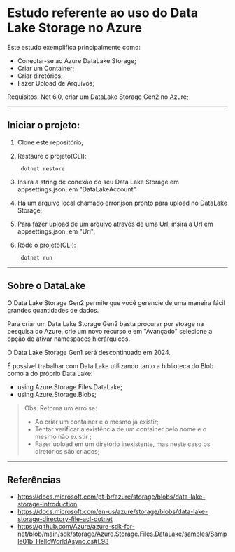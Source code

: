 # Estudo referente ao uso do Data Lake Storage no Azure

Este estudo exemplifica principalmente como:

- Conectar-se ao Azure DataLake Storage;
- Criar um Container;
- Criar diretórios;
- Fazer Upload de Arquivos;

Requisitos: Net 6.0, criar um DataLake Storage Gen2 no Azure;

--------

## Iniciar o projeto:

1. Clone este repositório;
2. Restaure o projeto(CLI):

        dotnet restore

3. Insira a string de conexão do seu Data Lake Storage em appsettings.json, em "DataLakeAccount"
4. Há um arquivo local chamado error.json pronto para upload no DataLake Storage;
5. Para fazer upload de um arquivo através de uma Url, insira a Url em appsettings.json, em "Url";
6. Rode o projeto(CLI):
   
        dotnet run

----

## Sobre o DataLake

O Data Lake Storage Gen2 permite que você gerencie de uma maneira fácil grandes quantidades de dados.

Para criar um Data Lake Storage Gen2 basta procurar por stoage na pesquisa do Azure, crie um novo recurso e em "Avançado" selecione a opção de ativar namespaces hierárquicos.

O Data Lake Storage Gen1 será descontinuado em 2024.

É possível trabalhar com Data Lake utilizando tanto a biblioteca do Blob como a do próprio Data Lake:

- using Azure.Storage.Files.DataLake;
- using Azure.Storage.Blobs;

> Obs. Retorna um erro se:
> - Ao criar um container e o mesmo já existir;
> - Tentar verificar a existência de um container pelo nome e o mesmo não existir ;
> - Fazer upload em um diretório inexistente, mas neste caso os diretórios são criados;

----

## Referências

- https://docs.microsoft.com/pt-br/azure/storage/blobs/data-lake-storage-introduction
- https://docs.microsoft.com/en-us/azure/storage/blobs/data-lake-storage-directory-file-acl-dotnet
- https://github.com/Azure/azure-sdk-for-net/blob/main/sdk/storage/Azure.Storage.Files.DataLake/samples/Sample01b_HelloWorldAsync.cs#L93



